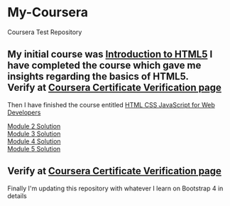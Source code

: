 # My-Coursera
Coursera Test Repository

My initial course was [Introduction to HTML5](https://www.coursera.org/learn/html)
I have completed the course which gave me insights regarding the basics of HTML5.  
Verify at [Coursera Certificate Verification page](https://www.coursera.org/account/accomplishments/verify/HJE4QKDYA5YZ)  
--------------------------------------------------------------------------------------------------------------------------------------------------------  
  
Then I have finished the course entitled [HTML CSS JavaScript for Web Developers](https://www.coursera.org/learn/html-css-javascript-for-web-developers)  

[Module 2 Solution](https://arpanpal99.github.io/My-Coursera/Module_2_Assignment/)  
[Module 3 Solution](https://arpanpal99.github.io/My-Coursera/Module_3_Assignment/)  
[Module 4 Solution](https://arpanpal99.github.io/My-Coursera/Module_4_Assignment/)  
[Module 5 Solution](https://arpanpal99.github.io/My-Coursera/Module_5_Assignment/)  

Verify at [Coursera Certificate Verification page](https://www.coursera.org/account/accomplishments/verify/WMYB9PU2TBD2)  
--------------------------------------------------------------------------------------------------------------------------------------------------------  

Finally I'm updating this repository with whatever I learn on Bootstrap 4 in details  
